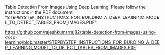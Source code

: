 Table Detection From Images Using Deep Learning.
Please follow the instructions in the PDF document "STEPBYSTEP_INSTRUCTIONS_FOR_BUILDING_A_DEEP_LEARNING_MODEL_TO_DETECT_TABLES_FROM_IMAGES.PDF"

https://github.com/rajeshkumarraj82/table-detection-from-images-using-deep-learning/blob/master/STEPBYSTEP_INSTRUCTIONS_FOR_BUILDING_A_DEEP_LEARNING_MODEL_TO_DETECT_TABLES_FROM_IMAGES.PDF
